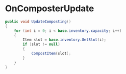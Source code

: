 <Badge type="danger" text="Carbon Compatible"/><Badge type="warning" text="Oxide Compatible"/>
# OnComposterUpdate
```csharp
public void UpdateComposting()
{
	for (int i = 0; i < base.inventory.capacity; i++)
	{
		Item slot = base.inventory.GetSlot(i);
		if (slot != null)
		{
			CompostItem(slot);
		}
	}
}

```
